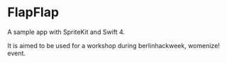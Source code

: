 # FlapFlap

A sample app with SpriteKit and Swift 4.

It is aimed to be used for a workshop during berlinhackweek, womenize! event.
